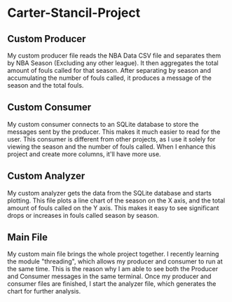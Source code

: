 # Carter-Stancil-Project

## Custom Producer 

My custom producer file reads the NBA Data CSV file and separates them by NBA Season (Excluding any other league). It then aggregates the total amount of fouls called for that season. After separating by season and accumulating the number of fouls called, it produces a message of the season and the total fouls. 

## Custom Consumer 

My custom consumer connects to an SQLite database to store the messages sent by the producer. This makes it much easier to read for the user. This consumer is different from other projects, as I use it solely for viewing the season and the number of fouls called. When I enhance this project and create more columns, it'll have more use. 

## Custom Analyzer 

My custom analyzer gets the data from the SQLite database and starts plotting. This file plots a line chart of the season on the X axis, and the total amount of fouls called on the Y axis. This makes it easy to see significant drops or increases in fouls called season by season. 

## Main File 

My custom main file brings the whole project together. I recently learning the module "threading", which allows my producer and consumer to run at the same time. This is the reason why I am able to see both the Producer and Consumer messages in the same terminal. Once my producer and consumer files are finished, I start the analyzer file, which generates the chart for further analysis. 
